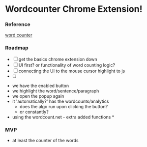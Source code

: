 # Wordcounter Chrome Extension!


### Reference
[word counter](https://wordcounter.net/)

### Roadmap
- [ ] get the basics chrome extension down 
- [ ] UI first? or functionality of word counting logic?
- [ ] connecting the UI to the mouse cursor highlight to js
- [ ] 

- we have the enabled button
- we highlight the word/sentence/paragraph
- we open the popup again
- it 'automatically?' has the wordcounts/analytics
    - does the algo run upon clicking the button?
    - or constantly?
- using the wordcount.net - extra added functions *


### MVP
- at least the counter of the words 

